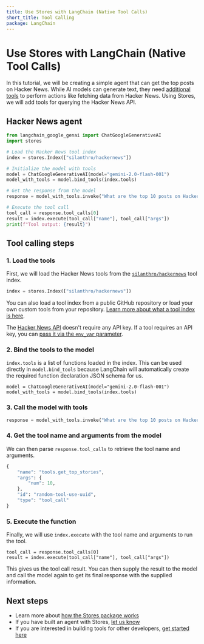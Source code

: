 ```yaml
---
title: Use Stores with LangChain (Native Tool Calls)
short_title: Tool Calling
package: LangChain
---
```


# Use Stores with LangChain (Native Tool Calls)

In this tutorial, we will be creating a simple agent that can get the top posts on Hacker News. While AI models can generate text, they need [additional tools](https://python.langchain.com/docs/modules/model_io/models/llms/integrations/google_genai) to perform actions like fetching data from Hacker News. Using Stores, we will add tools for querying the Hacker News API.

## Hacker News agent

```python
from langchain_google_genai import ChatGoogleGenerativeAI
import stores

# Load the Hacker News tool index
index = stores.Index(["silanthro/hackernews"])

# Initialize the model with tools
model = ChatGoogleGenerativeAI(model="gemini-2.0-flash-001")
model_with_tools = model.bind_tools(index.tools)

# Get the response from the model
response = model_with_tools.invoke("What are the top 10 posts on Hacker News today?")

# Execute the tool call
tool_call = response.tool_calls[0]
result = index.execute(tool_call["name"], tool_call["args"])
print(f"Tool output: {result}")
```

## Tool calling steps

### 1. Load the tools

First, we will load the Hacker News tools from the [`silanthro/hackernews`](https://github.com/silanthro/hackernews) tool index.

```python
index = stores.Index(["silanthro/hackernews"])
```

You can also load a tool index from a public GitHub repository or load your own custom tools from your repository. [Learn more about what a tool index is here](/docs/guide/_index/what_is_an_index).


The [Hacker News API](https://github.com/HackerNews/API) doesn't require any API key. If a tool requires an API key, you can [pass it via the `env_var` parameter](/docs/guide/remote_index/environment_variables).

### 2. Bind the tools to the model

`index.tools` is a list of functions loaded in the index. This can be used directly in `model.bind_tools` because LangChain will automatically create the required function declaration JSON schema for us.

```python{2}
model = ChatGoogleGenerativeAI(model="gemini-2.0-flash-001")
model_with_tools = model.bind_tools(index.tools)
```

### 3. Call the model with tools

```python
response = model_with_tools.invoke("What are the top 10 posts on Hacker News today?")
```

### 4. Get the tool name and arguments from the model

We can then parse `response.tool_calls` to retrieve the tool name and arguments.

```python {2-5} [response.tool_calls[0\\]]
{
    "name": "tools.get_top_stories",
    "args": {
        "num": 10,
    },
    "id": "random-tool-use-uuid",
    "type": "tool_call"
}
```

### 5. Execute the function

Finally, we will use `index.execute` with the tool name and arguments to run the tool.

```python{2}
tool_call = response.tool_calls[0]
result = index.execute(tool_call["name"], tool_call["args"])
```

This gives us the tool call result. You can then supply the result to the model and call the model again to get its final response with the supplied information.

## Next steps

- Learn more about [how the Stores package works](/docs/guide)
- If you have built an agent with Stores, [let us know](http://twitter.com/alfred_lua)
- If you are interested in building tools for other developers, [get started here](/docs/contribute)
